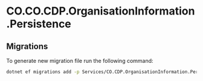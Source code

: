# CO.CO.CDP.OrganisationInformation.Persistence

## Migrations

To generate new migration file run the following command:

```bash
dotnet ef migrations add -p Services/CO.CDP.OrganisationInformation.Persistence -s Services/CO.CDP.Tenant.WebApi <Title>
```
